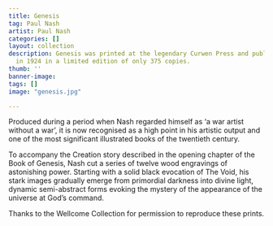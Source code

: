 ```yaml
---
title: Genesis
tag: Paul Nash
artist: Paul Nash
categories: []
layout: collection
description: Genesis was printed at the legendary Curwen Press and published by Nonesuch
  in 1924 in a limited edition of only 375 copies.
thumb: ''
banner-image: 
tags: []
image: "genesis.jpg"

---
```

Produced during a period when Nash regarded himself as ‘a war artist without a war’, it is now recognised as a high point in his artistic output and one of the most significant illustrated books of the twentieth century.

To accompany the Creation story described in the opening chapter of the Book of Genesis, Nash cut a series of twelve wood engravings of astonishing power. Starting with a solid black evocation of The Void, his stark images gradually emerge from primordial darkness into divine light, dynamic semi-abstract forms evoking the mystery of the appearance of the universe at God’s command. 

Thanks to the Wellcome Collection for permission to reproduce these prints.